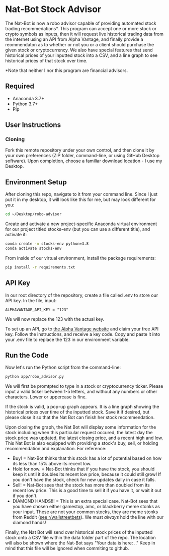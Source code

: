 # Nat-Bot Stock Advisor
The Nat-Bot is now a robo advisor capable of providing automated stock trading recommedations*. This program can accept one or more stock or crypto symbols as inputs, then it will request live historical trading data from the internet using an API from Alpha Vantage, and finally provide a reommendaton as to whether or not you or a client should purchase the given stock or cryptocurrency. We also have special features that send historical prices of your inputted stock into a CSV, and a line graph to see historical prices of that stock over time.

*Note that neither I nor this program are financial advisors.

## Required
+ Anaconda 3.7+
+ Python 3.7+
+ Pip

## User Instructions
### Cloning
Fork this remote repository under your own control, and then clone it by your own preferences (ZIP folder, command-line, or using GitHub Desktop software). Upon completion, choose a familiar download location - I use my Desktop. 

## Environment Setup
After cloning this repo, navigate to it from your command line. Since I just put it in my desktop, it will look like this for me, but may look different for you:
```sh
cd ~/Desktop/robo-advisor
```
Create and activate a new project-specific Anaconda virtual environment for our project titled stocks-env (but you can use a different title), and activate it:
```sh
conda create -n stocks-env python=3.8
conda activate stocks-env
```
From inside of our virtual environment, install the package requirements:
```sh
pip install -r requirements.txt
```

## API Key 
In our root directory of the repository, create a file called .env to store our API key. In the file, input:
```
ALPHAVANTAGE_API_KEY = "123"
```
We will now replace the 123 with the actual key.

To set up an API, go to [the Alpha Vantage website](https://www.alphavantage.co/) and claim your free API key. Follow the instructions, and receive a key code. Copy and paste it into your .env file to replace the 123 in our environment variable.


## Run the Code
Now let's run the Python script from the command-line:
```sh
python app/robo_advisor.py
```
We will first be promtpted to type in a stock or cryptocurrency ticker. Please input a valid ticker between 1-5 letters, and without any numbers or other characters. Lower or uppercase is fine. 

If the stock is valid, a pop-up graph appears. It is a line graph showing the historical prices over time of the inputted stock. Save it if desired, but please close it so that the Nat Bot can finish her stock recommendation.

Upon closing the graph, the Nat Bot will display some information for the stock including when this particular request occured, the latest day the stock price was updated, the latest closing price, and a recent high and low. This Nat Bot is also equipped with providing a stock's buy, sell, or holding recommendation and explanation. For reference:
+ Buy! = Nat-Bot thinks that this stock has a lot of potential based on how its less than 15% above its recent low.
+ Hold for now. = Nat-Bot thinks that if you have the stock, you should keep it until it doubles its recent low price, because it could still grow! If you don't have the stock, check for new updates daily in case it falls.
+ Sell! = Nat-Bot sees that the stock has more than doubled from its recent low price. This is a good time to sell it if you have it, or wait it out if you don't.
+ DIAMOND HANDS!!! = This is an extra special case. Nat-Bot sees that you have chosen either gamestop, amc, or blackberry meme stonks as your input. These are not your common stocks, they are meme stonks from Reddit ([see r/wallstreetbets](https://www.reddit.com/r/wallstreetbets/)). We must *always* hold the line with our diamond hands!

Finally, the Nat Bot will send over historical stock prices of the inputted stock onto a CSV file within the data folder part of the repo. The location will also be shown where the Nat-Bot says "Your data is here: .." Keep in mind that this file will be ignored when commiting to github. 